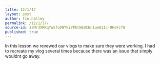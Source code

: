 ```yaml
---
title: 12/1/17
layout: post
author: fin.halley
permalink: /12/1/17/
source-id: 1sMr3XRRqYw6foDNYkiYPbCWE0CEn1ueQ1Ic-9HeFzf8
published: true
---
```

In this lesson we revewed our vlogs to make sure they were working. I had to recreate my vlog several times because there was an issue that simply wouldnt go away.

